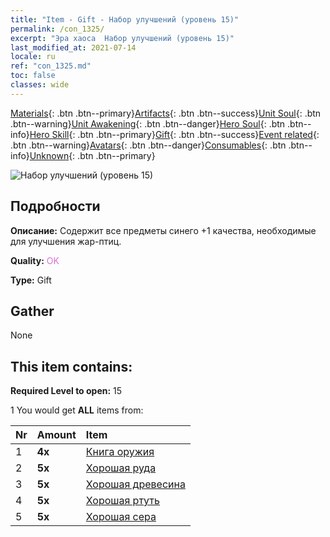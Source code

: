 ```yaml
---
title: "Item - Gift - Набор улучшений (уровень 15)"
permalink: /con_1325/
excerpt: "Эра хаоса  Набор улучшений (уровень 15)"
last_modified_at: 2021-07-14
locale: ru
ref: "con_1325.md"
toc: false
classes: wide
---
```

 [Materials](/ItemsRU/){: .btn .btn--primary}[Artifacts](/ItemsRU/Artifacts/){: .btn .btn--success}[Unit Soul](/ItemsRU/UnitSoul/){: .btn .btn--warning}[Unit Awakening](/ItemsRU/UnitAwakening/){: .btn .btn--danger}[Hero Soul](/ItemsRU/HeroSoul/){: .btn .btn--info}[Hero Skill](/ItemsRU/HeroSkill/){: .btn .btn--primary}[Gift](/ItemsRU/Gift/){: .btn .btn--success}[Event related](/ItemsRU/Events/){: .btn .btn--warning}[Avatars](/ItemsRU/Avatars/){: .btn .btn--danger}[Consumables](/ItemsRU/Consumables/){: .btn .btn--info}[Unknown](/ItemsRU/Unknown/){: .btn .btn--primary}

 ![Набор улучшений (уровень 15)](/images/t/i_906001.png)

## Подробности
 **Описание:** Содержит все предметы синего +1 качества, необходимые для улучшения жар-птиц.

 **Quality:** <span style="color: #DA70D6">OK</span>

 **Type:** Gift

## Gather

  None

## This item contains:

 **Required Level to open:** 15

 1 You would get **ALL** items  from:

  | Nr | Amount |     Item    |
  |:---|:-------|:------------|
  | 1 |  **4x** | [Книга оружия](/ItemsRU/mat_18/) |  | 
  | 2 |  **5x** | [Хорошая руда](/ItemsRU/mat_12/) |  | 
  | 3 |  **5x** | [Хорошая древесина](/ItemsRU/mat_13/) |  | 
  | 4 |  **5x** | [Хорошая ртуть](/ItemsRU/mat_14/) |  | 
  | 5 |  **5x** | [Хорошая сера](/ItemsRU/mat_15/) |  | 
